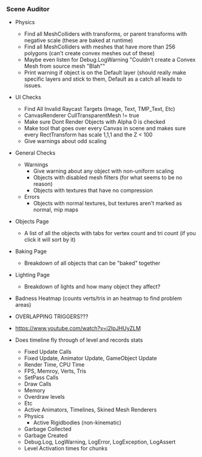 ### Scene Auditor

* Physics
  * Find all MeshColliders with transforms, or parent transforms with negative scale (these are baked at runtime)
  * Find all MeshColliders with meshes that have more than 256 polygons (can't create convex meshes out of these)
  * Maybe even listen for Debug.LogWarning "Couldn't create a Convex Mesh from source mesh "Blah""
  * Print warning if object is on the Default layer (should really make specific layers and stick to them, Default
    as a catch all leads to issues.
  
* UI Checks
  * Find All Invalid Raycast Targets (Image, Text, TMP_Text, Etc)
  * CanvasRenderer CullTransparentMesh != true
  * Make sure Dont Render Objects with Alpha 0 is checked
  * Make tool that goes over every Canvas in scene and makes sure every RectTransform has scale 1,1,1 and the Z < 100
  * Give warnings about odd scaling

* General Checks
  * Warnings
    * Give warning about any object with non-uniform scaling
    * Objects with disabled mesh filters (for what seems to be no reason)
    * Objects with textures that have no compression
  * Errors
    * Objects with normal textures, but textures aren't marked as normal, mip maps

* Objects Page
  * A list of all the objects with tabs for vertex count and tri count (if you click it will sort by it)

* Baking Page
  * Breakdown of all objects that can be "baked" together

* Lighting Page
  * Breakdown of lights and how many object they affect?

* Badness Heatmap (counts verts/tris in an heatmap to find problem areas)
* OVERLAPPING TRIGGERS???
* https://www.youtube.com/watch?v=i2IpJHUyZLM
* Does timeline fly through of level and records stats
  * Fixed Update Calls
  * Fixed Update, Animator Update, GameObject Update
  * Render Time, CPU Time
  * FPS, Memroy, Verts, Tris
  * SetPass Calls
  * Draw Calls
  * Memory
  * Overdraw levels
  * Etc
  * Active Animators, Timelines, Skined Mesh Renderers
  * Physics
    * Active Rigidbodies (non-kinematic)
  * Garbage Collected
  * Garbage Created
  * Debug.Log, LogWarning, LogError, LogException, LogAssert
  * Level Activation times for chunks